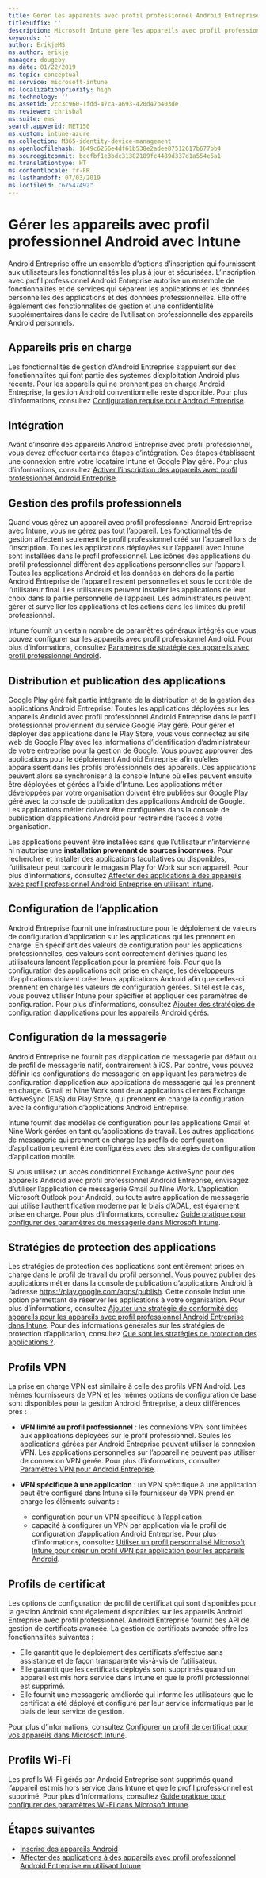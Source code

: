 ```yaml
---
title: Gérer les appareils avec profil professionnel Android Entreprise dans Microsoft Intune
titleSuffix: ''
description: Microsoft Intune gère les appareils avec profil professionnel Android Entreprise pour renforcer la confidentialité et les fonctionnalités de gestion dans le cadre de l’utilisation professionnelle des appareils Android personnels.
keywords: ''
author: ErikjeMS
ms.author: erikje
manager: dougeby
ms.date: 01/22/2019
ms.topic: conceptual
ms.service: microsoft-intune
ms.localizationpriority: high
ms.technology: ''
ms.assetid: 2cc3c960-1fdd-47ca-a693-420d47b403de
ms.reviewer: chrisbal
ms.suite: ems
search.appverid: MET150
ms.custom: intune-azure
ms.collection: M365-identity-device-management
ms.openlocfilehash: 1649c6256e4df61b538e2adee87512617b677bb4
ms.sourcegitcommit: bccfbf1e3bdc31382189fc4489d337d1a554e6a1
ms.translationtype: HT
ms.contentlocale: fr-FR
ms.lasthandoff: 07/03/2019
ms.locfileid: "67547492"
---
```

# <a name="manage-android-work-profile-devices-with-intune"></a>Gérer les appareils avec profil professionnel Android avec Intune

Android Entreprise offre un ensemble d’options d’inscription qui fournissent aux utilisateurs les fonctionnalités les plus à jour et sécurisées. L’inscription avec profil professionnel Android Entreprise autorise un ensemble de fonctionnalités et de services qui séparent les applications et les données personnelles des applications et des données professionnelles. Elle offre également des fonctionnalités de gestion et une confidentialité supplémentaires dans le cadre de l’utilisation professionnelle des appareils Android personnels. 

## <a name="supported-devices"></a>Appareils pris en charge

Les fonctionnalités de gestion d’Android Entreprise s’appuient sur des fonctionnalités qui font partie des systèmes d’exploitation Android plus récents. Pour les appareils qui ne prennent pas en charge Android Entreprise, la gestion Android conventionnelle reste disponible. Pour plus d’informations, consultez [Configuration requise pour Android Entreprise](https://support.google.com/work/android/answer/6174145?hl=en&ref_topic=6151012).

## <a name="onboarding"></a>Intégration

Avant d’inscrire des appareils Android Entreprise avec profil professionnel, vous devez effectuer certaines étapes d’intégration. Ces étapes établissent une connexion entre votre locataire Intune et Google Play géré. Pour plus d’informations, consultez [Activer l’inscription des appareils avec profil professionnel Android Entreprise](android-work-profile-enroll.md).

## <a name="work-profile-management"></a>Gestion des profils professionnels

Quand vous gérez un appareil avec profil professionnel Android Entreprise avec Intune, vous ne gérez pas tout l’appareil. Les fonctionnalités de gestion affectent seulement le profil professionnel créé sur l’appareil lors de l’inscription. Toutes les applications déployées sur l’appareil avec Intune sont installées dans le profil professionnel. Les icônes des applications du profil professionnel diffèrent des applications personnelles sur l’appareil. Toutes les applications Android et les données en dehors de la partie Android Entreprise de l’appareil restent personnelles et sous le contrôle de l’utilisateur final. Les utilisateurs peuvent installer les applications de leur choix dans la partie personnelle de l’appareil. Les administrateurs peuvent gérer et surveiller les applications et les actions dans les limites du profil professionnel.

Intune fournit un certain nombre de paramètres généraux intégrés que vous pouvez configurer sur les appareils avec profil professionnel Android. Pour plus d’informations, consultez [Paramètres de stratégie des appareils avec profil professionnel Android](compliance-policy-create-android-for-work.md).

## <a name="app-publishing-and-distribution"></a>Distribution et publication des applications

Google Play géré fait partie intégrante de la distribution et de la gestion des applications Android Entreprise. Toutes les applications déployées sur les appareils Android avec profil professionnel Android Entreprise dans le profil professionnel proviennent du service Google Play géré. Pour gérer et déployer des applications dans le Play Store, vous vous connectez au site web de Google Play avec les informations d’identification d’administrateur de votre entreprise pour la gestion de Google. Vous pouvez approuver des applications pour le déploiement Android Entreprise afin qu’elles apparaissent dans les profils professionnels des appareils. Ces applications peuvent alors se synchroniser à la console Intune où elles peuvent ensuite être déployées et gérées à l’aide d’Intune. Les applications métier développées par votre organisation doivent être publiées sur Google Play géré avec la console de publication des applications Android de Google. Les applications métier doivent être configurées dans la console de publication d’applications Android pour restreindre l’accès à votre organisation.

Les applications peuvent être installées sans que l’utilisateur n’intervienne ni n’autorise une **installation provenant de sources inconnues**. Pour rechercher et installer des applications facultatives ou disponibles, l’utilisateur peut parcourir le magasin Play for Work sur son appareil. Pour plus d’informations, consultez [Affecter des applications à des appareils avec profil professionnel Android Entreprise en utilisant Intune](apps-add-android-for-work.md).

## <a name="app-configuration"></a>Configuration de l’application

Android Entreprise fournit une infrastructure pour le déploiement de valeurs de configuration d’application sur les applications qui les prennent en charge. En spécifiant des valeurs de configuration pour les applications professionnelles, ces valeurs sont correctement définies quand les utilisateurs lancent l’application pour la première fois. Pour que la configuration des applications soit prise en charge, les développeurs d’applications doivent créer leurs applications Android afin que celles-ci prennent en charge les valeurs de configuration gérées. Si tel est le cas, vous pouvez utiliser Intune pour spécifier et appliquer ces paramètres de configuration. Pour plus d’informations, consultez [Ajouter des stratégies de configuration d’applications pour les appareils Android gérés](app-configuration-policies-use-android.md).

## <a name="email-configuration"></a>Configuration de la messagerie

Android Entreprise ne fournit pas d’application de messagerie par défaut ou de profil de messagerie natif, contrairement à iOS. Par contre, vous pouvez définir les configurations de messagerie en appliquant les paramètres de configuration d’application aux applications de messagerie qui les prennent en charge. Gmail et Nine Work sont deux applications clientes Exchange ActiveSync (EAS) du Play Store, qui prennent en charge la configuration avec la configuration d’applications Android Entreprise.

Intune fournit des modèles de configuration pour les applications Gmail et Nine Work gérées en tant qu’applications de travail. Les autres applications de messagerie qui prennent en charge les profils de configuration d’application peuvent être configurées avec des stratégies de configuration d’application mobile.

Si vous utilisez un accès conditionnel Exchange ActiveSync pour des appareils Android avec profil professionnel Android Entreprise, envisagez d’utiliser l’application de messagerie Gmail ou Nine Work. L’application Microsoft Outlook pour Android, ou toute autre application de messagerie qui utilise l’authentification moderne par le biais d’ADAL, est également prise en charge. Pour plus d’informations, consultez [Guide pratique pour configurer des paramètres de messagerie dans Microsoft Intune](email-settings-configure.md).

## <a name="app-protection-policies"></a>Stratégies de protection des applications

Les stratégies de protection des applications sont entièrement prises en charge dans le profil de travail du profil personnel. Vous pouvez publier des applications métier dans la console de publication d’applications Android à l’adresse https://play.google.com/apps/publish. Cette console inclut une option permettant de réserver les applications à votre organisation. Pour plus d’informations, consultez [Ajouter une stratégie de conformité des appareils pour les appareils avec profil professionnel Android Entreprise dans Intune](compliance-policy-create-android-for-work.md). Pour des informations générales sur les stratégies de protection d’application, consultez [Que sont les stratégies de protection des applications ?](app-protection-policy.md).

## <a name="vpn-profiles"></a>Profils VPN

La prise en charge VPN est similaire à celle des profils VPN Android. Les mêmes fournisseurs de VPN et les mêmes options de configuration de base sont disponibles pour la gestion Android Entreprise, à deux différences près :

- **VPN limité au profil professionnel** : les connexions VPN sont limitées aux applications déployées sur le profil professionnel. Seules les applications gérées par Android Entreprise peuvent utiliser la connexion VPN. Les applications personnelles sur l’appareil ne peuvent pas utiliser de connexion VPN gérée. Pour plus d’informations, consultez [Paramètres VPN pour Android Entreprise](vpn-settings-android.md#android-enterprise-vpn-settings).

- **VPN spécifique à une application** : un VPN spécifique à une application peut être configuré dans Intune si le fournisseur de VPN prend en charge les éléments suivants :
    - configuration pour un VPN spécifique à l’application
    - capacité à configurer un VPN par application via le profil de configuration d’application Android Entreprise.
    Pour plus d’informations, consultez [Utiliser un profil personnalisé Microsoft Intune pour créer un profil VPN par application pour les appareils Android](android-pulse-secure-per-app-vpn.md).

## <a name="certificate-profiles"></a>Profils de certificat

Les options de configuration de profil de certificat qui sont disponibles pour la gestion Android sont également disponibles sur les appareils Android Entreprise avec profil professionnel. Android Entreprise fournit des API de gestion de certificats avancée. La gestion de certificats avancée offre les fonctionnalités suivantes :

- Elle garantit que le déploiement des certificats s’effectue sans assistance et de façon transparente vis-à-vis de l’utilisateur.
- Elle garantit que les certificats déployés sont supprimés quand un appareil est mis hors service dans Intune et que le profil professionnel est supprimé.
- Elle fournit une messagerie améliorée qui informe les utilisateurs que le certificat a été déployé et configuré par leur service informatique par le biais de leur service de gestion.

Pour plus d’informations, consultez [Configurer un profil de certificat pour vos appareils dans Microsoft Intune](certificates-configure.md).

## <a name="wi-fi-profiles"></a>Profils Wi-Fi

Les profils Wi-Fi gérés par Android Entreprise sont supprimés quand l’appareil est mis hors service dans Intune et que le profil professionnel est supprimé. Pour plus d’informations, consultez [Guide pratique pour configurer des paramètres Wi-Fi dans Microsoft Intune](wi-fi-settings-configure.md).

## <a name="next-steps"></a>Étapes suivantes
- [Inscrire des appareils Android](android-enroll.md)
- [Affecter des applications à des appareils avec profil professionnel Android Entreprise en utilisant Intune](apps-add-android-for-work.md)
